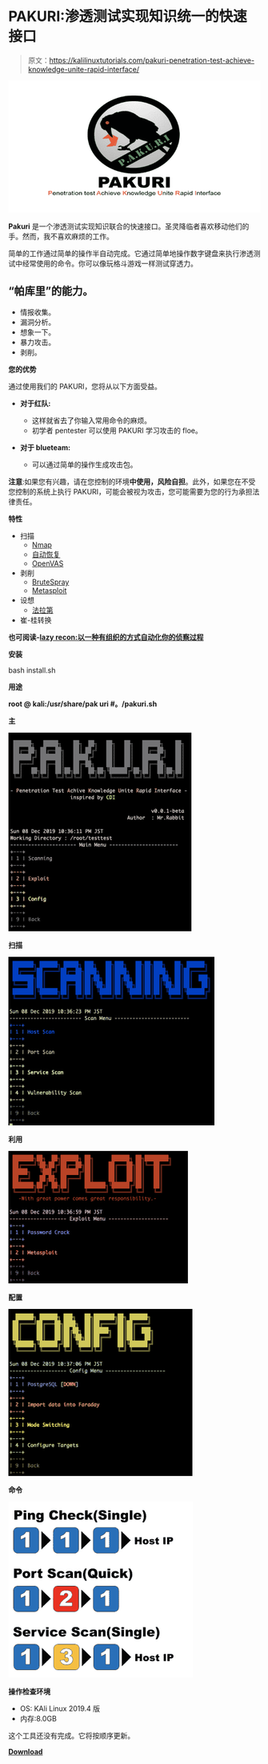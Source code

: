 # PAKURI:渗透测试实现知识统一的快速接口

> 原文：<https://kalilinuxtutorials.com/pakuri-penetration-test-achieve-knowledge-unite-rapid-interface/>

[![PAKURI : Penetration Test Achieve Knowledge Unite Rapid Interface](img/4837933802eb588b6b330eef50f22dfd.png "PAKURI : Penetration Test Achieve Knowledge Unite Rapid Interface")](https://1.bp.blogspot.com/-autrFJFqE1w/XgSbVB6mluI/AAAAAAAAEJs/8io9ygFqba0D0sNM-P44GeKcVCHKrG_rwCLcBGAsYHQ/s1600/PAKURI%25281%2529.png)

**Pakuri** 是一个渗透测试实现知识联合的快速接口。圣灵降临者喜欢移动他们的手。然而，我不喜欢麻烦的工作。

简单的工作通过简单的操作半自动完成。它通过简单地操作数字键盘来执行渗透测试中经常使用的命令。你可以像玩格斗游戏一样测试穿透力。

## “帕库里”的能力。

*   情报收集。
*   漏洞分析。
*   想象一下。
*   暴力攻击。
*   剥削。

**您的优势**

通过使用我们的 PAKURI，您将从以下方面受益。

*   **对于红队:**
    *   这样就省去了你输入常用命令的麻烦。
    *   初学者 pentester 可以使用 PAKURI 学习攻击的 floe。

*   **对于 blueteam:**
    *   可以通过简单的操作生成攻击包。

**注意**:如果您有兴趣，请在您控制的环境**中使用，风险自担**。此外，如果您在不受您控制的系统上执行 PAKURI，可能会被视为攻击，您可能需要为您的行为承担法律责任。

**特性**

*   扫描
    *   [Nmap](https://tools.kali.org/information-gathering/nmap)
    *   [自动恢复](https://github.com/Tib3rius/AutoRecon.git)
    *   [OpenVAS](https://tools.kali.org/vulnerability-analysis/openvas)
*   剥削
    *   [BruteSpray](https://tools.kali.org/password-attacks/brutespray)
    *   [Metasploit](https://tools.kali.org/exploitation-tools/metasploit-framework)
*   设想
    *   [法拉第](https://github.com/infobyte/faraday.git)
*   崔-桂转换

**也可阅读-[lazy recon:以一种有组织的方式自动化你的侦察过程](https://kalilinuxtutorials.com/lazyrecon-automate-your-reconnaissance-process/)**

**安装**

bash install.sh

**用途**

**root @ kali:/usr/share/pak uri #。/pakuri.sh**

**主**

![](img/7cf012d27abd931c91aa7c950e9e3e3a.png)

**扫描**

![](img/431b7ec39badf5b1dcae4b0ced44baf5.png)

**利用**

![](img/d8865303c7cf504ab17f0ff04c3ea850.png)

**配置**

![](img/d7efcfa0dd0586bb0396e3a0d2230bd5.png)

**命令**

![](img/c996e28672a606fd743a012d32b689ee.png)

**操作检查环境**

*   OS: KAli Linux 2019.4 版
*   内存:8.0GB

这个工具还没有完成。它将按顺序更新。

[**Download**](https://github.com/01rabbit/PAKURI)